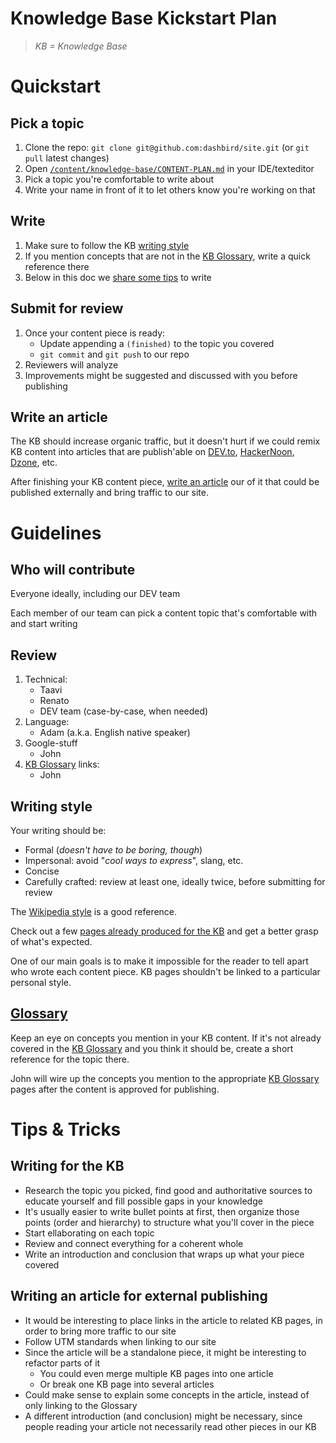 # Knowledge Base Kickstart Plan

> _KB = Knowledge Base_

# Quickstart

## Pick a topic

1. Clone the repo: `git clone git@github.com:dashbird/site.git` (or `git pull` latest changes)
1. Open [`/content/knowledge-base/CONTENT-PLAN.md`](https://github.com/dashbird/site/blob/master/content/knowledge-base/CONTENT-PLAN.md) in your IDE/texteditor
1. Pick a topic you're comfortable to write about
1. Write your name in front of it to let others know you're working on that

## Write

1. Make sure to follow the KB [writing style](https://github.com/dashbird/site/blob/master/content/knowledge-base/KICKSTART-PLAN.md#writing-style)
1. If you mention concepts that are not in the [KB Glossary](https://github.com/dashbird/site/blob/master/content/knowledge-base/GLOSSARY.md), write a quick reference there
1. Below in this doc we [share some tips](https://github.com/dashbird/site/blob/master/content/knowledge-base/KICKSTART-PLAN.md#writing-for-the-kb) to write

## Submit for review

1. Once your content piece is ready:
    * Update  appending a `(finished)` to the topic you covered
    * `git commit` and `git push` to our repo
1. Reviewers will analyze
1. Improvements might be suggested and discussed with you before publishing

## Write an article

The KB should increase organic traffic, but it doesn't hurt if we could remix KB content into articles that are publish'able on [DEV.to](https://dev.to), [HackerNoon](https://hackernoon.com), [Dzone](https://dzone.com), etc.

After finishing your KB content piece, [write an article](https://github.com/dashbird/site/blob/master/content/knowledge-base/KICKSTART-PLAN.md#writing-an-article-for-external-publishing) our of it that could be published externally and bring traffic to our site.

# Guidelines

## Who will contribute

Everyone ideally, including our DEV team

Each member of our team can pick a content topic that's comfortable with and start writing

## Review

1. Technical:
    * Taavi
    * Renato
    * DEV team (case-by-case, when needed)
2. Language:
    * Adam (a.k.a. English native speaker)
3. Google-stuff
    * John
4. [KB Glossary](https://github.com/dashbird/site/blob/master/content/knowledge-base/GLOSSARY.md) links:
    * John

## Writing style

Your writing should be:
* Formal (_doesn't have to be boring, though_)
* Impersonal: avoid "_cool ways to express_", slang, etc.
* Concise
* Carefully crafted: review at least one, ideally twice, before submitting for review

The [Wikipedia style](https://en.wikipedia.org/wiki/Serverless_computing) is a good reference.

Check out a few [pages already produced for the KB](https://dashbird.io/knowledge-base/) and get a better grasp of what's expected.

One of our main goals is to make it impossible for the reader to tell apart who wrote each content piece. KB pages shouldn't be linked to a particular personal style.

## [Glossary](https://github.com/dashbird/site/blob/master/content/knowledge-base/GLOSSARY.md)

Keep an eye on concepts you mention in your KB content. If it's not already covered in the [KB Glossary](https://github.com/dashbird/site/blob/master/content/knowledge-base/GLOSSARY.md) and you think it should be, create a short reference for the topic there.

John will wire up the concepts you mention to the appropriate [KB Glossary](https://github.com/dashbird/site/blob/master/content/knowledge-base/GLOSSARY.md) pages after the content is approved for publishing.

# Tips & Tricks

## Writing for the KB

* Research the topic you picked, find good and authoritative sources to educate yourself and fill possible gaps in your knowledge
* It's usually easier to write bullet points at first, then organize those points (order and hierarchy) to structure what you'll cover in the piece
* Start ellaborating on each topic
* Review and connect everything for a coherent whole
* Write an introduction and conclusion that wraps up what your piece covered

## Writing an article for external publishing

* It would be interesting to place links in the article to related KB pages, in order to bring more traffic to our site
* Follow UTM standards when linking to our site
* Since the article will be a standalone piece, it might be interesting to refactor parts of it
    * You could even merge multiple KB pages into one article
    * Or break one KB page into several articles
* Could make sense to explain some concepts in the article, instead of only linking to the Glossary
* A different introduction (and conclusion) might be necessary, since people reading your article not necessarily read other pieces in our KB
